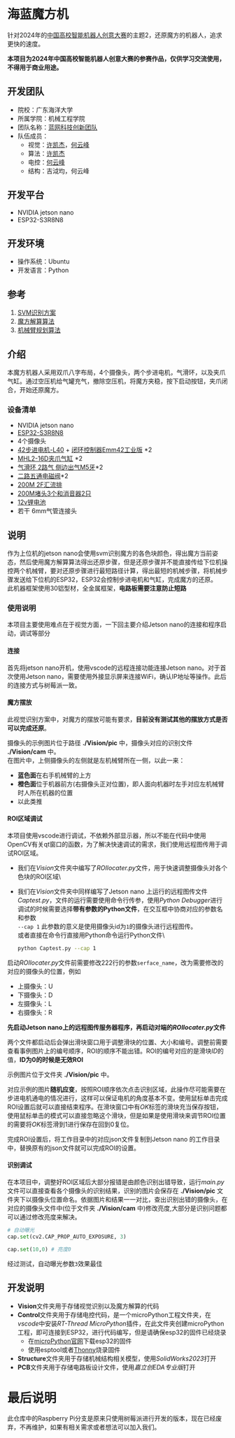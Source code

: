 # 海蓝魔方机

针对2024年的[中国高校智能机器人创意大赛](https://www.robotcontest.cn/datacenter/news/detail?id=6292)的主题2，还原魔方的机器人，追求更快的速度。

**本项目为2024年中国高校智能机器人创意大赛的参赛作品，仅供学习交流使用，不得用于商业用途。**

## 开发团队

- 院校：广东海洋大学
- 所属学院：机械工程学院
- 团队名称：[蓝网科技创新团队](https://gitee.com/blue-net-vision)
- 队伍成员：
  - 视觉：[许凯杰](https://gitee.com/d-vision)，[何云峰](https://gitee.com/iven_he)
  - 算法：[许凯杰](https://gitee.com/d-vision)
  - 电控：[何云峰](https://gitee.com/iven_he)
  - 结构：吉泧均，何云峰

## 开发平台

- NVIDIA jetson nano
- ESP32-S3R8N8

## 开发环境

- 操作系统：Ubuntu
- 开发语言：Python

## 参考

1. [SVM识别方案](https://blog.csdn.net/lemonbit/article/details/117004167)
2. [魔方解算算法](https://github.com/hkociemba/RubiksCube-TwophaseSolver)
3. [机械臂规划算法](https://gitee.com/harry-fan/rubiks-cube-robot)

## 介绍

本魔方机器人采用双爪八字布局，4个摄像头，两个步进电机，气滑环，以及夹爪气缸。通过空压机给气罐充气，撤除空压机，将魔方夹稳，按下启动按钮，夹爪闭合，开始还原魔方。

### 设备清单

- NVIDIA jetson nano
- [ESP32-S3R8N8](https://item.szlcsc.com/22034693.html?fromZone=s)
- 4个摄像头
- [42步进电机-L40](https://item.taobao.com/item.htm?abbucket=5&id=682797640293&ns=1&spm=a21n57.1.0.0.6903523cZRZY1D&skuId=5057239338765) + [闭环控制器Emm42工业版](https://item.taobao.com/item.htm?abbucket=5&id=673302946671&ns=1&spm=a21n57.1.0.0.6903523cZRZY1D&skuId=5032954871240) *2
- [MHL2-16D夹爪气缸](https://item.taobao.com/item.htm?id=537049565191&spm=a1z0d.6639537/tb.1997196601.34.257c7484ZwafTI&skuId=3206052770907) *2
- [气滑环 2路气 侧边出气M5牙](https://detail.tmall.com/item.htm?_u=d2qf50kdb8b2&id=555594152568&skuId=3431370232744)*2
- [二路五通电磁阀](https://item.taobao.com/item.htm?spm=a1z09.2.0.0.2e4a2e8dQz8SzG&id=631999517519&_u=42qf50kd72cc)*2
- [200M 2F汇流排](https://item.taobao.com/item.htm?spm=a1z09.2.0.0.2e4a2e8dQz8SzG&id=682537654244&_u=42qf50kd02df)
- [200M堵头3个和消音器2只](https://item.taobao.com/item.htm?spm=a1z09.2.0.0.2e4a2e8dQz8SzG&id=682537654244&_u=42qf50kd02df)
- [12v锂电池](https://item.taobao.com/item.htm?spm=a1z09.2.0.0.2e4a2e8dQz8SzG&id=632184698346&_u=42qf50kd578b)
- 若干 6mm气管连接头

## 说明

作为上位机的jetson nano会使用svm识别魔方的各色块颜色，得出魔方当前姿态，然后使用魔方解算算法得出还原步骤，但是还原步骤并不能直接传给下位机操控两个机械臂，要对还原步骤进行最短路径计算，得出最短的机械步骤，将机械步骤发送给下位机的ESP32，ESP32会控制步进电机和气缸，完成魔方的还原。\
此机器框架使用30铝型材，全金属框架，**电路板需要注意防止短路**

### 使用说明

本项目主要使用难点在于视觉方面，一下回主要介绍Jetson nano的连接和程序启动，调试等部分

#### 连接

首先将jetson nano开机，使用vscode的远程连接功能连接Jetson nano。对于首次使用Jetson nano，需要使用外接显示屏来连接WiFi，确认IP地址等操作。此后的连接方式与树莓派一致。

#### 魔方摆放

此视觉识别方案中，对魔方的摆放可能有要求，**目前没有测试其他的摆放方式是否可以完成还原**。

摄像头的示例图片位于路径 **./Vision/pic** 中，摄像头对应的识别文件 **./Vision/cam** 中。\
在图片中，上侧摄像头的左侧就是左机械臂所在一侧，以此一来：

- **蓝色面**在右手机械臂的上方
- **橙色面**位于机器前方(右摄像头正对位置)，即人面向机器时左手对应左机械臂时人所在机器的位置
- 以此类推

#### ROI区域调试

本项目使用vscode进行调试，不依赖外部显示器，所以不能在代码中使用OpenCV有关qt窗口的函数，为了解决快速调试的需求，我们使用远程图传用于调试ROI区域。

- 我们在*Vision*文件夹中编写了*ROIlocater.py*文件，用于快速调整摄像头对各个色块的ROI区域\
- 我们在*Vision*文件夹中同样编写了Jetson nano 上运行的远程图传文件*Captest.py*，文件的运行需要使用命令行传参，使用*Python Debugger*进行调试的时候需要选择**带有参数的Python文件**，在交互框中协商对应的参数名和参数\
`--cap 1` 此参数的意义是使用摄像头id为`1`的摄像头进行远程图传。\
或者直接在命令行直接用Python命令运行Python文件\

  ```bash
  python Captest.py --cap 1
  ```

启动*ROIlocater.py*文件前需要修改222行的参数`serface_name`，改为需要修改的对应的摄像头的位置，例如

- 上摄像头：U
- 下摄像头：D
- 左摄像头：L
- 右摄像头：R

**先启动Jetson nano上的远程图传服务器程序，再启动对端的*ROIlocater.py*文件**

两个文件都启动后会弹出滑块窗口用于调整滑块的位置、大小和编号。调整前需要查看事例图片上的编号顺序，ROI的顺序不能出错。ROI的编号对应的是滑块*ID*的值，**ID为0的时候是无效ROI**

示例图片位于文件夹 **./Vision/pic** 中。

对应示例的图片**随机应变**，按照ROI顺序依次点击识别区域，此操作尽可能需要在步进电机通电的情况进行，这样可以保证电机的角度基本不变。使用鼠标单击完成ROI设置后就可以直接结束程序。在滑块窗口中有*OK*标签的滑块充当保存按钮，使用鼠标单击的模式可以直接忽略这个滑块，但是如果是使用滑块来调节ROI位置的需要将*OK*标签滑到1进行保存在回到0复位。

完成ROI设置后，将工作目录中的对应json文件复制到Jetson nano 的工作目录中，替换原有的json文件就可以完成ROI的设置。

#### 识别调试

在本项目中，调整好ROI区域后大部分报错是由颜色识别出错导致，运行*main.py*文件可以直接查看各个摄像头的识别结果，识别的图片会保存在 **./Vision/pic** 文件夹下以摄像头位置命名。依据图片和结果一一对比，查出识别出错的摄像头，在对应的摄像头文件中(位于文件夹 **./Vision/cam** 中)修改亮度,大部分是识别问题都可以通过修改亮度来解决。

```python
# 自动曝光
cap.set(cv2.CAP_PROP_AUTO_EXPOSURE, 3)

cap.set(10,0) # 亮度0
```

经过测试，自动曝光参数`3`效果最佳

## 开发说明

- **Vision**文件夹用于存储视觉识别以及魔方解算的代码
- **Control**文件夹用于存储电控代码，是一个microPython工程文件夹，在*vscode*中安装*RT-Thread MicroPython*插件，在此文件夹创建microPython工程，即可连接到ESP32，进行代码编写，但是请确保esp32的固件已经烧录
  - 在[microPython官网](https://micropython.org/)下载esp32的固件
  - 使用esptool或者[Thonny](https://micropython.org/)烧录固件
- **Structure**文件夹用于存储机械结构相关模型，使用*SolidWorks2023*打开
- **PCB**文件夹用于存储电路板设计文件，使用*嘉立创EDA专业版*打开

# 最后说明

此仓库中的Raspberry Pi分支是原来只使用树莓派进行开发的版本，现在已经废弃，不再维护，如果有相关需求或者想法可以加入我们。
